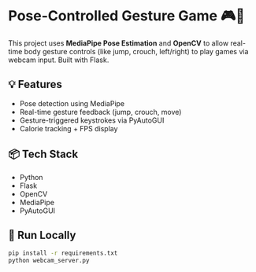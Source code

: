 # Pose-Controlled Gesture Game 🎮🕺

This project uses **MediaPipe Pose Estimation** and **OpenCV** to allow real-time body gesture controls (like jump, crouch, left/right) to play games via webcam input. Built with Flask.

## 💡 Features
- Pose detection using MediaPipe
- Real-time gesture feedback (jump, crouch, move)
- Gesture-triggered keystrokes via PyAutoGUI
- Calorie tracking + FPS display

## 📦 Tech Stack
- Python
- Flask
- OpenCV
- MediaPipe
- PyAutoGUI

## 🚀 Run Locally
```bash
pip install -r requirements.txt
python webcam_server.py
